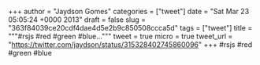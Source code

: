 
+++
author = "Jaydson Gomes"
categories = ["tweet"]
date = "Sat Mar 23 05:05:24 +0000 2013"
draft = false
slug = "363f84039ce20cdf4dae4d5e2b9c850508ccca5d"
tags = ["tweet"]
title = """#rsjs #red #green #blue..."""
tweet = true
micro = true
tweet_url = "https://twitter.com/jaydson/status/315328402745860096"
+++
#rsjs #red #green #blue
